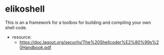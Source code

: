 # elikoshell
This is an a framework for a toolbox for building and compiling your own shell code.



- resource:
    - https://doc.lagout.org/security/The%20Shellcoder%E2%80%99s%20Handbook.pdf
